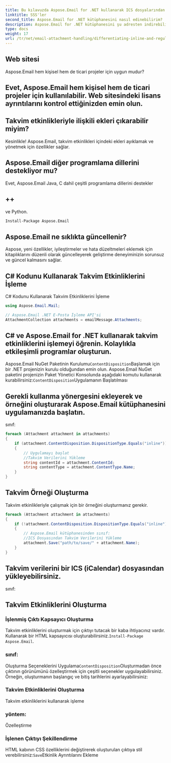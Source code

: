 ```yaml
---
title: Bu kılavuzda Aspose.Email for .NET kullanarak ICS dosyalarından birden fazla olayın nasıl okunacağını araştırdık. Geliştirme ortamını kurmayı, ICS dosyalarını yüklemeyi ve ayrıştırmayı, etkinlik ayrıntılarını çıkarmayı ve bunları kullanıcıya göstermeyi anlattık. Bu adımları izleyerek ICS dosya okuma yeteneklerini .NET uygulamalarınıza sorunsuz bir şekilde entegre edebilirsiniz.
linktitle: SSS'ler
second_title: Aspose.Email for .NET kütüphanesini nasıl edinebilirim?
description: Aspose.Email for .NET kütüphanesini şu adresten indirebilirsiniz:
type: docs
weight: 17
url: /tr/net/email-attachment-handling/differentiating-inline-and-regular-attachments-csharp-approach/
---
```


## Web sitesi

Aspose.Email hem kişisel hem de ticari projeler için uygun mudur?

## Evet, Aspose.Email hem kişisel hem de ticari projeler için kullanılabilir. Web sitesindeki lisans ayrıntılarını kontrol ettiğinizden emin olun.

## Takvim etkinlikleriyle ilişkili ekleri çıkarabilir miyim?

Kesinlikle! Aspose.Email, takvim etkinlikleri içindeki ekleri ayıklamak ve yönetmek için özellikler sağlar.

## Aspose.Email diğer programlama dillerini destekliyor mu?

Evet, Aspose.Email Java, C dahil çeşitli programlama dillerini destekler

## ++

ve Python.

```bash
Install-Package Aspose.Email
```

## Aspose.Email ne sıklıkta güncellenir?

Aspose, yeni özellikler, iyileştirmeler ve hata düzeltmeleri eklemek için kitaplıklarını düzenli olarak güncelleyerek geliştirme deneyiminizin sorunsuz ve güncel kalmasını sağlar.

##  C# Kodunu Kullanarak Takvim Etkinliklerini İşleme

 C# Kodunu Kullanarak Takvim Etkinliklerini İşleme

```csharp
using Aspose.Email.Mail;

// Aspose.Email .NET E-Posta İşleme API'si
AttachmentCollection attachments = emailMessage.Attachments;
```

## C# ve Aspose.Email for .NET kullanarak takvim etkinliklerini işlemeyi öğrenin. Kolaylıkla etkileşimli programlar oluşturun.

Aspose.Email NuGet Paketinin Kurulumu`ContentDisposition`Başlamak için bir .NET projenizin kurulu olduğundan emin olun. Aspose.Email NuGet paketini projenizin Paket Yönetici Konsolunda aşağıdaki komutu kullanarak kurabilirsiniz:`ContentDisposition`Uygulamanın Başlatılması

##  Gerekli kullanma yönergesini ekleyerek ve örneğini oluşturarak Aspose.Email kütüphanesini uygulamanızda başlatın.

 sınıf:

```csharp
foreach (Attachment attachment in attachments)
{
    if (attachment.ContentDisposition.DispositionType.Equals("inline"))
    {
        // Uygulamayı başlat
        //Takvim Verilerini Yükleme
        string contentId = attachment.ContentId;
        string contentType = attachment.ContentType.Name;
    }
}
```

## Takvim Örneği Oluşturma

 Takvim etkinlikleriyle çalışmak için bir örneğini oluşturmanız gerekir.

```csharp
foreach (Attachment attachment in attachments)
{
    if (!attachment.ContentDisposition.DispositionType.Equals("inline"))
    {
        // Aspose.Email kütüphanesinden sınıf:
        //ICS Dosyasından Takvim Verilerini Yükleme
        attachment.Save("path/to/save/" + attachment.Name);
    }
}
```

##  Takvim verilerini bir ICS (iCalendar) dosyasından yükleyebilirsiniz.

 sınıf:

## Takvim Etkinliklerini Oluşturma

### İşlenmiş Çıktı Kapsayıcı Oluşturma

Takvim etkinliklerini oluşturmak için çıktıyı tutacak bir kaba ihtiyacınız vardır. Kullanarak bir HTML kapsayıcısı oluşturabilirsiniz.`Install-Package Aspose.Email`.

###  sınıf:

Oluşturma Seçeneklerini Uygulama`ContentDisposition`Oluşturmadan önce çıktının görünümünü özelleştirmek için çeşitli seçenekler uygulayabilirsiniz. Örneğin, oluşturmanın başlangıç ve bitiş tarihlerini ayarlayabilirsiniz:

### Takvim Etkinliklerini Oluşturma

 Takvim etkinliklerini kullanarak işleme

###  yöntem:

Özelleştirme

### İşlenen Çıktıyı Şekillendirme

HTML kabının CSS özelliklerini değiştirerek oluşturulan çıktıya stil verebilirsiniz:`Save`Etkinlik Ayrıntılarını Ekleme